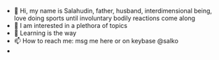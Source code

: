 - 👋 Hi, my name is Salahudin, father, husband, interdimensional being, love doing sports until involuntary bodily reactions come along
- 👀 I am interested in a plethora of topics
- 🌱 Learning is the way
- 📫 How to reach me: msg me here or on keybase @salko
- 
